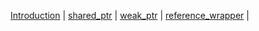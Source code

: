 [Introduction](https://www.nextptr.com/tutorial/ta1450413058/unique_ptr-shared_ptr-weak_ptr-or-reference_wrapper-for-class-relationships) | [shared_ptr](https://www.nextptr.com/tutorial/ta1358374985/shared_ptr-basics-and-internals-with-examples) | [weak_ptr](https://www.nextptr.com/tutorial/ta1382183122/using-weak_ptr-for-circular-references) | [reference_wrapper](https://www.nextptr.com/tutorial/ta1441164581/stdref-and-stdreference_wrapper-common-use-cases) | 

